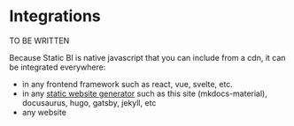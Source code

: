# Integrations

TO BE WRITTEN

Because Static BI is native javascript that you can include from a cdn, it can be integrated everywhere:

- in any frontend framework such as react, vue, svelte, etc.
- in any [static website generator](https://jamstack.org/generators/) such as this site (mkdocs-material), docusaurus, hugo, gatsby, jekyll, etc
- any website